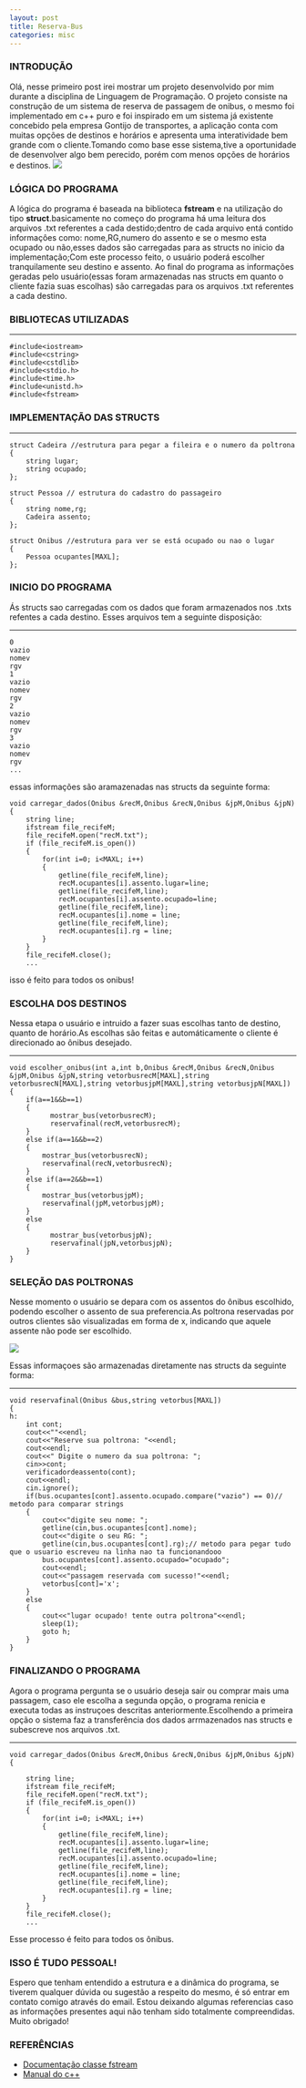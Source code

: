 ```yaml
---
layout: post
title: Reserva-Bus
categories: misc
---
```

### INTRODUÇÃO
Olá, nesse primeiro post irei mostrar um projeto desenvolvido por mim durante a disciplina de Linguagem de Programação.
O projeto consiste na construção de um sistema de reserva de passagem de onibus, o mesmo foi implementado em c++ puro e foi inspirado em um sistema já existente concebido pela empresa Gontijo de transportes, a aplicação conta com muitas opções de destinos e horários e
apresenta uma interatividade bem grande com o cliente.Tomando como base esse sistema,tive a oportunidade de desenvolver algo bem perecido, porém com menos opções de horários e destinos.
<span></span>
<img src="images/bemvindo.png">
### LÓGICA DO PROGRAMA
A lógica do programa é baseada na biblioteca **fstream** e na utilização do tipo **struct**.basicamente no começo do programa há uma leitura dos arquivos .txt referentes a cada destido;dentro de cada arquivo entá contido informaçôes como: nome,RG,numero do assento e se o mesmo esta ocupado ou não,esses dados são carregadas para as structs no inicio da implementação;Com este processo feito, o usuário poderá escolher tranquilamente seu destino e assento. Ao final do programa as informações geradas pelo usuário(essas foram armazenadas nas structs em quanto o cliente fazia suas escolhas) são carregadas para os arquivos .txt referentes a cada destino.
### BIBLIOTECAS UTILIZADAS
---
	#include<iostream>
	#include<cstring>
	#include<cstdlib>
	#include<stdio.h>
	#include<time.h>
	#include<unistd.h>
	#include<fstream>


### IMPLEMENTAÇÃO DAS STRUCTS
---

	struct Cadeira //estrutura para pegar a fileira e o numero da poltrona
	{
    	string lugar;
    	string ocupado;
	};

	struct Pessoa // estrutura do cadastro do passageiro
	{
    	string nome,rg;
    	Cadeira assento;
	};

	struct Onibus //estrutura para ver se está ocupado ou nao o lugar
	{
    	Pessoa ocupantes[MAXL];
	};


### INICIO DO PROGRAMA
Ás structs sao carregadas com os dados que foram armazenados nos .txts refentes a cada destino.
Esses arquivos tem a seguinte disposição:

---
	0
	vazio
	nomev
	rgv
	1
	vazio
	nomev
	rgv
	2
	vazio
	nomev
	rgv
	3
	vazio
	nomev
	rgv
	...

essas informações são aramazenadas nas structs da seguinte forma:

	void carregar_dados(Onibus &recM,Onibus &recN,Onibus &jpM,Onibus &jpN)
	{
		string line;
	    ifstream file_recifeM;
	    file_recifeM.open("recM.txt");
	    if (file_recifeM.is_open())
	    {
	        for(int i=0; i<MAXL; i++)
	        {
	            getline(file_recifeM,line);
	            recM.ocupantes[i].assento.lugar=line;
	            getline(file_recifeM,line);
	            recM.ocupantes[i].assento.ocupado=line;
	            getline(file_recifeM,line);
	            recM.ocupantes[i].nome = line;
	            getline(file_recifeM,line);
	            recM.ocupantes[i].rg = line;
	        }
	    }
	    file_recifeM.close(); 
	    ...

isso é feito para todos os onibus!

### ESCOLHA DOS DESTINOS 
Nessa etapa o usuário e intruido a fazer suas escolhas tanto de destino, quanto de horário.As escolhas são feitas e automáticamente o cliente é direcionado ao ônibus desejado.

---
	void escolher_onibus(int a,int b,Onibus &recM,Onibus &recN,Onibus &jpM,Onibus &jpN,string vetorbusrecM[MAXL],string vetorbusrecN[MAXL],string vetorbusjpM[MAXL],string vetorbusjpN[MAXL])
	{
	    if(a==1&&b==1)
	    {
	          mostrar_bus(vetorbusrecM);
	          reservafinal(recM,vetorbusrecM);
	    }
	    else if(a==1&&b==2)
	    {
	        mostrar_bus(vetorbusrecN);
	        reservafinal(recN,vetorbusrecN);
	    }
	    else if(a==2&&b==1)
	    {
	        mostrar_bus(vetorbusjpM);
	        reservafinal(jpM,vetorbusjpM);
	    }
	    else
	    {
	          mostrar_bus(vetorbusjpN);
	          reservafinal(jpN,vetorbusjpN);
	    }
	}


### SELEÇÃO DAS POLTRONAS

Nesse momento o usuário se depara com os assentos do ônibus escolhido, podendo escolher o assento de sua preferencia.As poltrona reservadas por outros clientes são visualizadas em forma de x, indicando que aquele assente não pode ser escolhido.

<span></span>
<img src="images/onibus.png">

Essas informaçoes são armazenadas diretamente nas structs da seguinte forma:

---
	void reservafinal(Onibus &bus,string vetorbus[MAXL])
	{
	h:
	    int cont;
	    cout<<""<<endl;
	    cout<<"Reserve sua poltrona: "<<endl;
	    cout<<endl;
	    cout<<" Digite o numero da sua poltrona: ";
	    cin>>cont;
	    verificadordeassento(cont);
	    cout<<endl;
	    cin.ignore();
	    if(bus.ocupantes[cont].assento.ocupado.compare("vazio") == 0)// metodo para comparar strings
	    {
	        cout<<"digite seu nome: ";
	        getline(cin,bus.ocupantes[cont].nome);
	        cout<<"digite o seu RG: ";
	        getline(cin,bus.ocupantes[cont].rg);// metodo para pegar tudo que o usuario escreveu na linha nao ta funcionandooo
	        bus.ocupantes[cont].assento.ocupado="ocupado";
	        cout<<endl;
	        cout<<"passagem reservada com sucesso!"<<endl;
	        vetorbus[cont]='x';
	    }
	    else
	    {
	        cout<<"lugar ocupado! tente outra poltrona"<<endl;
	        sleep(1);
	        goto h;
	    }
	}	


### FINALIZANDO O PROGRAMA

Agora o programa pergunta se o usuário deseja sair ou comprar mais uma passagem, caso ele escolha a segunda opção, o programa renicia e executa todas as instruçoes descritas anteriormente.Escolhendo a
primeira opção o sistema faz a transferência dos dados arrmazenados nas structs e subescreve nos arquivos .txt.

---
	void carregar_dados(Onibus &recM,Onibus &recN,Onibus &jpM,Onibus &jpN)
	{

	    string line;
	    ifstream file_recifeM;
	    file_recifeM.open("recM.txt");
	    if (file_recifeM.is_open())
	    {
	        for(int i=0; i<MAXL; i++)
	        {
	            getline(file_recifeM,line);
	            recM.ocupantes[i].assento.lugar=line;
	            getline(file_recifeM,line);
	            recM.ocupantes[i].assento.ocupado=line;
	            getline(file_recifeM,line);
	            recM.ocupantes[i].nome = line;
	            getline(file_recifeM,line);
	            recM.ocupantes[i].rg = line;
	        }
	    }
	    file_recifeM.close();
	    ...

Esse processo é feito para todos os ônibus.

### ISSO É TUDO PESSOAL!
Espero que tenham entendido a estrutura e a dinâmica do programa, se tiverem qualquer dúvida ou sugestão a respeito do mesmo, é só entrar em contato comigo através do email. Estou deixando algumas referencias caso as informações presentes aqui não tenham sido totalmente compreendidas. Muito obrigado!

### REFERÊNCIAS
- [Documentação classe fstream](http://www.cplusplus.com/reference/fstream/fstream/?kw=fstream)
- [Manual do c++](http://www.charleshouserjr.com/Cplus2.pdf)

